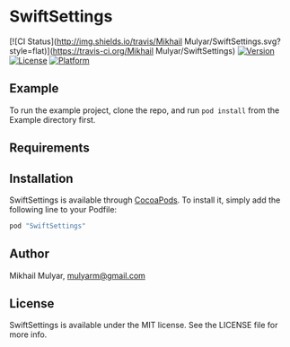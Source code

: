 # SwiftSettings

[![CI Status](http://img.shields.io/travis/Mikhail Mulyar/SwiftSettings.svg?style=flat)](https://travis-ci.org/Mikhail Mulyar/SwiftSettings)
[![Version](https://img.shields.io/cocoapods/v/SwiftSettings.svg?style=flat)](http://cocoapods.org/pods/SwiftSettings)
[![License](https://img.shields.io/cocoapods/l/SwiftSettings.svg?style=flat)](http://cocoapods.org/pods/SwiftSettings)
[![Platform](https://img.shields.io/cocoapods/p/SwiftSettings.svg?style=flat)](http://cocoapods.org/pods/SwiftSettings)

## Example

To run the example project, clone the repo, and run `pod install` from the Example directory first.

## Requirements

## Installation

SwiftSettings is available through [CocoaPods](http://cocoapods.org). To install
it, simply add the following line to your Podfile:

```ruby
pod "SwiftSettings"
```

## Author

Mikhail Mulyar, mulyarm@gmail.com

## License

SwiftSettings is available under the MIT license. See the LICENSE file for more info.
